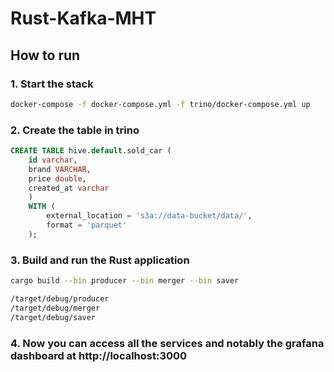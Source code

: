 # Rust-Kafka-MHT

## How to run

### 1. Start the stack

```bash
docker-compose -f docker-compose.yml -f trino/docker-compose.yml up
```

### 2. Create the table in trino

```sql
CREATE TABLE hive.default.sold_car (
    id varchar, 
    brand VARCHAR, 
    price double, 
    created_at varchar
    )
    WITH (
        external_location = 's3a://data-bucket/data/',
        format = 'parquet'
    );
```

### 3. Build and run the Rust application

```bash
cargo build --bin producer --bin merger --bin saver
```

```bash
/target/debug/producer
/target/debug/merger
/target/debug/saver
```

### 4. Now you can access all the services and notably the grafana dashboard at http://localhost:3000
